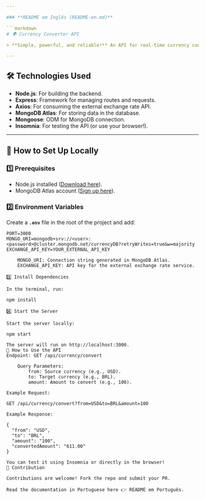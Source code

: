 ```yaml
---

### **README em Inglês (README-en.md)**

```markdown
# 🌍 Currency Converter API

> **Simple, powerful, and reliable!** An API for real-time currency conversion using an external exchange rate API. 🚀

---
```


## 🛠️ Technologies Used
- **Node.js**: For building the backend.
- **Express**: Framework for managing routes and requests.
- **Axios**: For consuming the external exchange rate API.
- **MongoDB Atlas**: For storing data in the database.
- **Mongoose**: ODM for MongoDB connection.
- **Insomnia**: For testing the API (or use your browser!).

---

## 🌟 How to Set Up Locally

### 1️⃣ Prerequisites
- Node.js installed ([Download here](https://nodejs.org/)).
- MongoDB Atlas account ([Sign up here](https://www.mongodb.com/atlas)).

### 2️⃣ Environment Variables
Create a **`.env`** file in the root of the project and add:
```env
PORT=3000
MONGO_URI=mongodb+srv://<user>:<password>@cluster.mongodb.net/currencyDB?retryWrites=true&w=majority
EXCHANGE_API_KEY=YOUR_EXTERNAL_API_KEY

    MONGO_URI: Connection string generated in MongoDB Atlas.
    EXCHANGE_API_KEY: API key for the external exchange rate service.

3️⃣ Install Dependencies

In the terminal, run:

npm install

4️⃣ Start the Server

Start the server locally:

npm start

The server will run on http://localhost:3000.
🚀 How to Use the API
Endpoint: GET /api/currency/convert

    Query Parameters:
        from: Source currency (e.g., USD).
        to: Target currency (e.g., BRL).
        amount: Amount to convert (e.g., 100).

Example Request:

GET /api/currency/convert?from=USD&to=BRL&amount=100

Example Response:

{
  "from": "USD",
  "to": "BRL",
  "amount": "100",
  "convertedAmount": "611.00"
}

You can test it using Insomnia or directly in the browser!
🌟 Contribution

Contributions are welcome! Fork the repo and submit your PR.

Read the documentation in Portuguese here 👉 README em Português.
